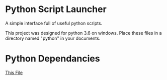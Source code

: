 # Python Script Launcher
A simple interface full of useful python scripts.

This project was designed for python 3.6 on windows.
Place these files in a directory named "python" in your documents.

# Python Dependancies
[This File](https://github.com/RainOnTuesday/python/blob/master/InstallnRemove/install_depend.bat)



